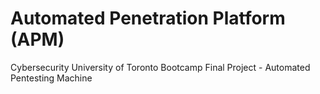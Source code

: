 # Automated Penetration Platform (APM)
Cybersecurity University of Toronto Bootcamp Final Project - Automated Pentesting Machine
